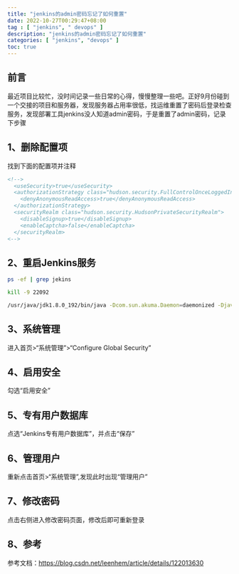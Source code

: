 ```yaml
---
title: "jenkins的admin密码忘记了如何重置"
date: 2022-10-27T00:29:47+08:00
tag : [ "jenkins", " devops" ]
description: "jenkins的admin密码忘记了如何重置"
categories: [ "jenkins", "devops" ]
toc: true
---
```


## 前言
最近项目比较忙，没时间记录一些日常的心得，慢慢整理一些吧。正好9月份碰到一个交接的项目和服务器，发现服务器占用率很低，找运维重置了密码后登录检查服务，发现部署工具jenkins没人知道admin密码，于是重置了admin密码，记录下步骤

## 1、删除配置项
找到下面的配置项并注释
```xml
<!-->
  <useSecurity>true</useSecurity>
  <authorizationStrategy class="hudson.security.FullControlOnceLoggedInAuthorizationStrategy">
    <denyAnonymousReadAccess>true</denyAnonymousReadAccess>
  </authorizationStrategy>
  <securityRealm class="hudson.security.HudsonPrivateSecurityRealm">
    <disableSignup>true</disableSignup>
    <enableCaptcha>false</enableCaptcha>
  </securityRealm>
<-->
```

## 2、重启Jenkins服务
```bash
ps -ef | grep jekins

kill -9 22092

/usr/java/jdk1.8.0_192/bin/java -Dcom.sun.akuma.Daemon=daemonized -Djava.awt.headless=true -DJENKINS_HOME=/var/lib/jenkins -jar /usr/lib/jenkins/jenkins.war --logfile=/var/log/jenkins/jenkins.log --webroot=/var/cache/jenkins/war --daemon --httpPort=8321 --debug=5 --handlerCountMax=100 --handlerCountMaxIdle=20 &
```

## 3、系统管理
进入首页>“系统管理”>“Configure Global Security”

## 4、启用安全
勾选“启用安全”

## 5、专有用户数据库
点选“Jenkins专有用户数据库”，并点击“保存”

## 6、管理用户
重新点击首页>“系统管理”,发现此时出现“管理用户”

## 7、修改密码
点击右侧进入修改密码页面，修改后即可重新登录

## 8、参考
参考文档：<https://blog.csdn.net/leenhem/article/details/122013630>
